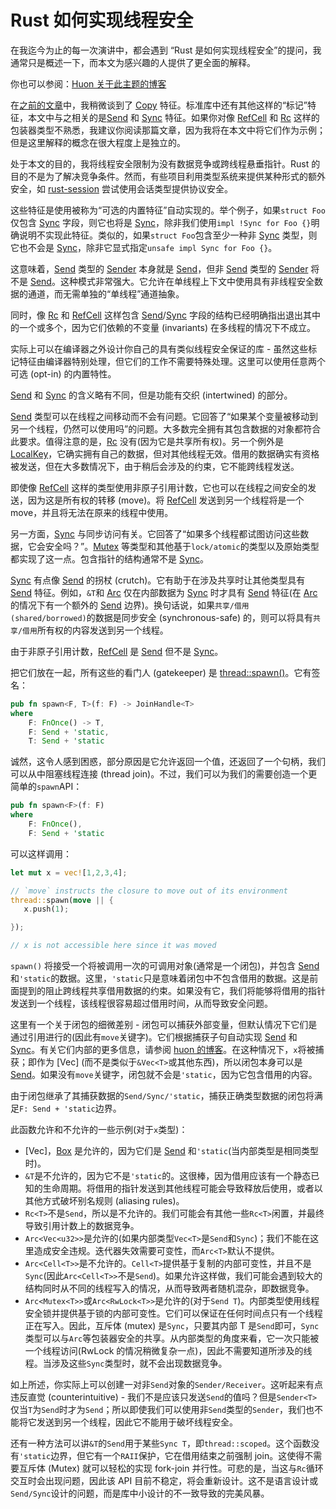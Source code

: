 # Rust 如何实现线程安全

在我迄今为止的每一次演讲中，都会遇到 “Rust 是如何实现线程安全”的提问，我通常只是概述一下，而本文为感兴趣的人提供了更全面的解释。

你也可以参阅：[Huon 关于此主题的博客](http://huonw.github.io/blog/2015/02/some-notes-on-send-and-sync/)

在[之前的文章](http://manishearth.github.io/blog/2015/05/27/wrapper-types-in-rust-choosing-your-guarantees/)中，我稍微谈到了 [Copy] 特征。标准库中还有其他这样的“标记”特征，本文中与之相关的是[Send] 和 [Sync] 特征。如果你对像 [RefCell] 和 [Rc] 这样的包装器类型不熟悉，我建议你阅读那篇文章，因为我将在本文中将它们作为示例；但是这里解释的概念在很大程度上是独立的。

处于本文的目的，我将线程安全限制为没有数据竞争或跨线程悬垂指针。Rust 的目的不是为了解决竞争条件。然而，有些项目利用类型系统来提供某种形式的额外安全，如 [rust-session](https://github.com/Munksgaard/rust-sessions) 尝试使用会话类型提供协议安全。

这些特征是使用被称为“可选的内置特征”自动实现的。举个例子，如果`struct Foo`仅包含 [Sync] 字段，则它也将是 [Sync]，除非我们使用`impl !Sync for Foo {}`明确说明不实现此特征。类似的，如果`struct Foo`包含至少一种非 [Sync] 类型，则它也不会是 [Sync]，除非它显式指定`unsafe impl Sync for Foo {}`。

这意味着，[Send] 类型的 [Sender] 本身就是 [Send]，但非 [Send] 类型的 [Sender] 将不是 [Send]。这种模式非常强大。它允许在单线程上下文中使用具有非线程安全数据的通道，而无需单独的“单线程”通道抽象。

同时，像 [Rc] 和 [RefCell] 这样包含 [Send]/[Sync] 字段的结构已经明确指出退出其中的一个或多个，因为它们依赖的不变量 (invariants) 在多线程的情况下不成立。

实际上可以在编译器之外设计你自己的具有类似线程安全保证的库 - 虽然这些标记特征由编译器特别处理，但它们的工作不需要特殊处理。这里可以使用任意两个可选 (opt-in) 的内置特性。

[Send] 和 [Sync] 的含义略有不同，但是功能有交织 (intertwined) 的部分。

[Send] 类型可以在线程之间移动而不会有问题。它回答了“如果某个变量被移动到另一个线程，仍然可以使用吗”的问题。大多数完全拥有其包含数据的对象都符合此要求。值得注意的是，[Rc] 没有(因为它是共享所有权)。另一个例外是[LocalKey]，它确实拥有自己的数据，但对其他线程无效。借用的数据确实有资格被发送，但在大多数情况下，由于稍后会涉及的约束，它不能跨线程发送。

即使像 [RefCell] 这样的类型使用非原子引用计数，它也可以在线程之间安全的发送，因为这是所有权的转移 (move)。将 [RefCell] 发送到另一个线程将是一个 move，并且将无法在原来的线程中使用。

另一方面，[Sync] 与同步访问有关。它回答了“如果多个线程都试图访问这些数据，它会安全吗？”。[Mutex] 等类型和其他基于`lock/atomic`的类型以及原始类型都实现了这一点。包含指针的结构通常不是 [Sync]。

[Sync] 有点像 [Send] 的拐杖 (crutch)。它有助于在涉及共享时让其他类型具有 [Send] 特征。例如，`&T`和 [Arc<T>] 仅在内部数据为 [Sync] 时才具有 [Send] 特征(在 [Arc<T>] 的情况下有一个额外的 [Send] 边界)。换句话说，如果`共享/借用 (shared/borrowed)`的数据是同步安全 (synchronous-safe) 的，则可以将具有`共享/借用`所有权的内容发送到另一个线程。

由于非原子引用计数，[RefCell] 是 [Send] 但不是 [Sync]。

把它们放在一起，所有这些的看门人 (gatekeeper) 是 [thread::spawn()]。它有签名：

```rust
pub fn spawn<F, T>(f: F) -> JoinHandle<T> 
where 
    F: FnOnce() -> T, 
    F: Send + 'static, 
    T: Send + 'static
```

诚然，这令人感到困惑，部分原因是它允许返回一个值，还返回了一个句柄，我们可以从中阻塞线程连接 (thread join)。不过，我们可以为我们的需要创造一个更简单的`spawn`API：

```rust
pub fn spawn<F>(f: F) 
where 
    F: FnOnce(), 
    F: Send + 'static
```

可以这样调用：

```rust
let mut x = vec![1,2,3,4];

// `move` instructs the closure to move out of its environment
thread::spawn(move || {
   x.push(1);

});

// x is not accessible here since it was moved
```

`spawn()` 将接受一个将被调用一次的可调用对象(通常是一个闭包)，并包含 [Send] 和`'static`的数据。这里，`'static`只是意味着闭包中不包含借用的数据。这是前面提到的阻止跨线程共享借用数据的约束。如果没有它，我们将能够将借用的指针发送到一个线程，该线程很容易超过借用时间，从而导致安全问题。

这里有一个关于闭包的细微差别 - 闭包可以捕获外部变量，但默认情况下它们是通过引用进行的(因此有`move`关键字)。它们根据捕获子句自动实现 [Send] 和 [Sync]。有关它们内部的更多信息，请参阅 [huon 的博客](http://huonw.github.io/blog/2015/05/finding-closure-in-rust/)。在这种情况下，`x`将被捕获；即作为 [Vec<T>] (而不是类似于`&Vec<T>`或其他东西)，所以闭包本身可以是 [Send]。如果没有`move`关键字，闭包就不会是`'static`，因为它包含借用的内容。

由于闭包继承了其捕获数据的`Send/Sync/'static`，捕获正确类型数据的闭包将满足`F: Send + 'static`边界。

此函数允许和不允许的一些示例(对于`x`类型)：

- [Vec<T>]，[Box<T>] 是允许的，因为它们是 [Send] 和`'static`(当内部类型是相同类型时)。
- `&T`是不允许的，因为它不是`'static`的。这很棒，因为借用应该有一个静态已知的生命周期。将借用的指针发送到其他线程可能会导致释放后使用，或者以其他方式破坏别名规则 (aliasing rules)。
- `Rc<T>`不是`Send`，所以是不允许的。我们可能会有其他一些`Rc<T>`闲置，并最终导致引用计数上的数据竞争。
- `Arc<Vec<u32>>`是允许的(如果内部类型`Vec<T>`是`Send`和`Sync`)；我们不能在这里造成安全违规。迭代器失效需要可变性，而`Arc<T>`默认不提供。
- `Arc<Cell<T>>`是不允许的。`Cell<T>`提供基于复制的内部可变性，并且不是`Sync`(因此`Arc<Cell<T>>`不是`Send`)。如果允许这样做，我们可能会遇到较大的结构同时从不同的线程写入的情况，从而导致两者随机混杂，即数据竞争。
- `Arc<Mutex<T>>`或`Arc<RwLock<T>>`是允许的(对于`Send T`)。内部类型使用线程安全锁并提供基于锁的内部可变性。它们可以保证在任何时间点只有一个线程正在写入。因此，互斥体 (mutex) 是`Sync`，只要其内部 T 是`Send`即可，`Sync`类型可以与`Arc`等包装器安全的共享。从内部类型的角度来看，它一次只能被一个线程访问(RwLock 的情况稍微复杂一点)，因此不需要知道所涉及的线程。当涉及这些`Sync`类型时，就不会出现数据竞争。

如上所述，你实际上可以创建一对非`Send`对象的`Sender/Receiver`。这听起来有点违反直觉 (counterintuitive) - 我们不是应该只发送`Send`的值吗？但是`Sender<T>`仅当`T`为`Send`时才为`Send`；所以即使我们可以使用非`Send`类型的`Sender`，我们也不能将它发送到另一个线程，因此它不能用于破坏线程安全。

还有一种方法可以讲`&T`的`Send`用于某些`Sync T`，即`thread::scoped`。这个函数没有`'static`边界，但它有一个`RAII`保护，它在借用结束之前强制 join。这使得不需要互斥体 (Mutex) 就可以轻松的实现 fork-join 并行性。可悲的是，当这与`Rc`循环交互时会出现问题，因此该 API 目前不稳定，将会重新设计。这不是语言设计或`Send/Sync`设计的问题，而是库中小设计的不一致导致的完美风暴。

[Copy]: http://doc.rust-lang.org/std/marker/trait.Copy.html
[Send]: http://doc.rust-lang.org/std/marker/trait.Send.html
[Sync]: http://doc.rust-lang.org/std/marker/trait.Sync.html
[Rc]: https://doc.rust-lang.org/std/rc/struct.Rc.html
[Rc<T>]: https://doc.rust-lang.org/std/rc/struct.Rc.html
[RefCell]: https://doc.rust-lang.org/std/cell/struct.RefCell.html
[Sender]: http://doc.rust-lang.org/std/sync/mpsc/struct.Sender.html
[Sender<T>]: http://doc.rust-lang.org/std/sync/mpsc/struct.Sender.html
[LocalKey]: https://doc.rust-lang.org/nightly/std/thread/struct.LocalKey.html
[Mutex]: http://doc.rust-lang.org/std/sync/struct.Mutex.html
[Arc<T>]: https://doc.rust-lang.org/std/sync/struct.Arc.html
[thread::spawn()]: http://doc.rust-lang.org/std/thread/fn.spawn.html
[Box<T>]: http://doc.rust-lang.org/std/boxed/struct.Box.html
[RwLock]: http://doc.rust-lang.org/std/sync/struct.RwLock.html
[Receiver]:http://doc.rust-lang.org/std/sync/mpsc/struct.Receiver.html
[thread::scoped()]: http://doc.rust-lang.org/std/thread/fn.scoped.html
[`Vec<T>`]: https://doc.rust-lang.org/std/vec/struct.Vec.html
